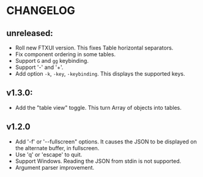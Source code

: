 CHANGELOG
=========

unreleased:
-----------
- Roll new FTXUI version. This fixes Table horizontal separators.
- Fix component ordering in some tables.
- Support `G` and `gg` keybinding.
- Support '-' and '+'.
- Add option `-k`, `-key`, `-keybinding`. This displays the supported keys.

v1.3.0:
-------
- Add the "table view" toggle. This turn Array of objects into tables.

v1.2.0
------

- Add '-f' or '--fullscreen" options. It causes the JSON to be displayed on the
  alternate buffer, in fullscreen.
- Use 'q' or 'escape' to quit.
- Support Windows. Reading the JSON from stdin is not supported.
- Argument parser improvement.
